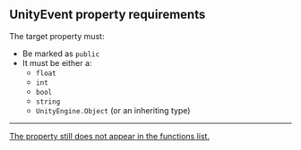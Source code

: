 ## UnityEvent property requirements

The target property must:
- Be marked as `public`
- It must be either a:
    - `float`
    - `int`
    - `bool`
    - `string`
    - `UnityEngine.Object` (or an inheriting type)

---  

[The property still does not appear in the functions list.](Compile%20Errors.md)